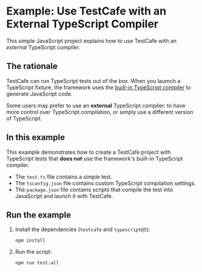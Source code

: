 # Example: Use TestCafe with an External TypeScript Compiler

This simple JavaScript project explains how to use TestCafe with an *external* TypeScript compiler.

## The rationale

TestCafe can run TypeScript tests out of the box. When you laumch a TypeScript fixture, the framework uses the [built-in TypeScript compiler](https://testcafe.io/documentation/402824/guides/intermediate-guides/typescript-and-coffeescript) to generate JavaScript code.

Some users may prefer to use an **external** TypeScript compiler: to have more control over TypeScript compilation, or simply use a different version of TypeScript. 

## In this example

This example demonstrates how to create a TestCafe project with TypeScript tests that **does not** use the framework's built-in TypeScript compiler.

* The `test.ts` file contains a simple test.
* The `tsconfig.json` file contains custom TypeScript compilation settings.
* The `package.json` file contains scripts that compile the test into JavaScript and launch it with TestCafe.

## Run the example

1. Install the dependencies (`testcafe` and `typescript@5`):

    ```shell
    npm install
    ```

2. Run the script:

    ```shell
    npm run test:all
    ```
